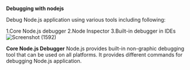 **Debugging with nodejs**

Debug Node.js application using various tools including following:

1.Core Node.js debugger
2.Node Inspector
3.Built-in debugger in IDEs
![Screenshot (1592)](https://user-images.githubusercontent.com/89123932/140023893-620d0a8e-f71a-4370-9ac7-1ad9051c3711.png)

**Core Node.js Debugger**
Node.js provides built-in non-graphic debugging tool that can be used on all platforms. 
It provides different commands for debugging Node.js application.
